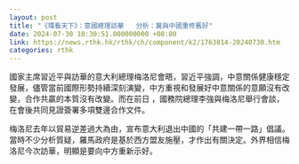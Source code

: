 ```yaml
---
layout: post
title: "《環看天下》：意國總理訪華   分析：冀與中國重修舊好"
date: 2024-07-30 10:30:51.000000000 +08:00
link: https://news.rthk.hk/rthk/ch/component/k2/1763814-20240730.htm
categories: rthk
---
```


國家主席習近平與訪華的意大利總理梅洛尼會晤，習近平強調，中意關係健康穩定發展，儘管當前國際形勢持續深刻演變，中方重視和發展好中意關係的意願沒有改變，合作共贏的本質沒有改變。而在前日 ，國務院總理李強與梅洛尼舉行會談，在會後共同見證簽署多項雙邊合作文件。

梅洛尼去年以貿易逆差過大為由，宣布意大利退出中國的「共建一帶一路」倡議。當時不少分析質疑，羅馬政府是基於西方盟友施壓，才作出有關決定。外界相信梅洛尼今次訪華，明顯是要向中方重新示好。

